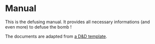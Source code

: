 # Manual

This is the defusing manual. It provides all necessary informations (and even more) to defuse the bomb !

The documents are adapted from [a D&D template](https://github.com/evanbergeron/DND-5e-LaTeX-Template).
